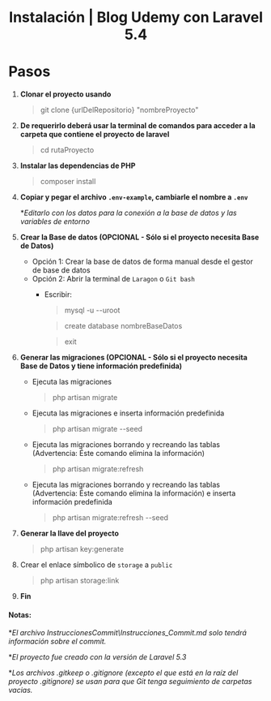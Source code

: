 
<h1 align="center">Instalación | Blog Udemy con Laravel 5.4</h1>

# Pasos

1. **Clonar el proyecto usando**

      > git clone {urlDelRepositorio} "nombreProyecto"

2. **De requerirlo deberá usar la terminal de comandos para acceder a la carpeta que contiene el proyecto de laravel**

      > cd rutaProyecto

3. **Instalar las dependencias de PHP**

      > composer install

4. **Copiar y pegar el archivo `.env-example`, cambiarle el nombre a `.env`**

      **Editarlo con los datos para la conexión a la base de datos y las variables de entorno*

5. **Crear la Base de datos (OPCIONAL - Sólo si el proyecto necesita Base de Datos)**
    - Opción 1: Crear la base de datos de forma manual desde el gestor de base de datos
    - Opción 2: Abrir la terminal de `Laragon` o `Git bash`
        - Escribir:

            > mysql -u --uroot

            > create database nombreBaseDatos

            > exit

6. **Generar las migraciones (OPCIONAL - Sólo si el proyecto necesita Base de Datos y tiene información predefinida)**

      - Ejecuta las migraciones

        > php artisan migrate

      - Ejecuta las migraciones e inserta información predefinida       

        > php artisan migrate --seed  

      - Ejecuta las migraciones borrando y recreando las tablas (Advertencia: Éste comando elimina la información)       

        > php artisan migrate:refresh

      - Ejecuta las migraciones borrando y recreando las tablas (Advertencia: Éste comando elimina la información) e inserta información predefinida       

        > php artisan migrate:refresh --seed 

7. **Generar la llave del proyecto**

      > php artisan key:generate

8. Crear el enlace símbolico de `storage` a `public`
   
   > php artisan storage:link

9. **Fin**

<!-- Notas -->
#### Notas:

**El archivo InstruccionesCommit\Instrucciones_Commit.md solo tendrá información sobre el commit.*

**El proyecto fue creado con la versión de Laravel 5.3*

**Los archivos .gitkeep o .gitignore (excepto el que está en la raíz del proyecto .gitignore) se usan para que Git tenga seguimiento de carpetas vacias.*